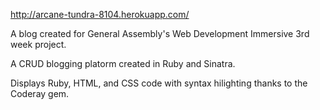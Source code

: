 http://arcane-tundra-8104.herokuapp.com/

A blog created for General Assembly's Web Development Immersive 3rd week project.

A CRUD blogging platorm created in Ruby and Sinatra. 

Displays Ruby, HTML, and CSS code with syntax hilighting thanks to the Coderay gem.
